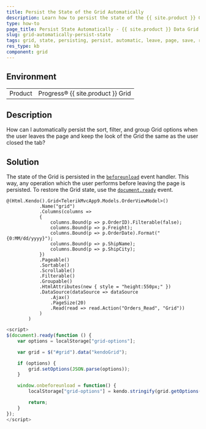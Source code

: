 ```yaml
---
title: Persist the State of the Grid Automatically
description: Learn how to persist the state of the {{ site.product }} Grid on page close.
type: how-to
page_title: Persist State Automatically - {{ site.product }} Data Grid
slug: grid-automatically-persist-state
tags: grid, state, persisting, persist, automatic, leave, page, save, restore, changes, options, keep, recreate, retain, load
res_type: kb
component: grid
---
```


## Environment

<table>
 <tr>
  <td>Product</td>
  <td>Progress® {{ site.product }} Grid</td> 
 </tr>
</table>


## Description

How can I automatically persist the sort, filter, and group Grid options when the user leaves the page and keep the look of the Grid the same as the user closed the tab?

## Solution

The state of the Grid is persisted in the [`beforeunload`](https://developer.mozilla.org/en-US/docs/Web/API/WindowEventHandlers/onbeforeunload) event handler. This way, any operation which the user performs before leaving the page is persisted. To restore the Grid state, use the [`document.ready`](https://learn.jquery.com/using-jquery-core/document-ready/) event.

```View
@(Html.Kendo().Grid<TelerikMvcApp9.Models.OrderViewModel>()
            .Name("grid")
            .Columns(columns =>
            {
                columns.Bound(p => p.OrderID).Filterable(false);
                columns.Bound(p => p.Freight);
                columns.Bound(p => p.OrderDate).Format("{0:MM/dd/yyyy}");
                columns.Bound(p => p.ShipName);
                columns.Bound(p => p.ShipCity);
            })
            .Pageable()
            .Sortable()
            .Scrollable()
            .Filterable()
            .Groupable()
            .HtmlAttributes(new { style = "height:550px;" })
            .DataSource(dataSource => dataSource
                .Ajax()
                .PageSize(20)
                .Read(read => read.Action("Orders_Read", "Grid"))
            )
        )
```
```JavaScript
<script>
$(document).ready(function () {
    var options = localStorage["grid-options"];

    var grid = $("#grid").data("kendoGrid");

    if (options) {
        grid.setOptions(JSON.parse(options));
    }

    window.onbeforeunload = function() {
        localStorage["grid-options"] = kendo.stringify(grid.getOptions());

        return;
    }
});
</script>
```
